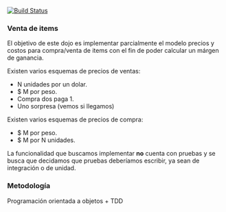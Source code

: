 [![Build Status](https://travis-ci.org/PLATYPUSCO007/ejercicio_tdd.svg?branch=master)](https://travis-ci.org/PLATYPUSCO007/ejercicio_tdd)
### Venta de items

El objetivo de este dojo es implementar parcialmente el modelo precios y costos para compra/venta de items con el fin de poder calcular un márgen de ganancia.

Existen varios esquemas de precios de ventas:
- N unidades por un dolar.
- $ M por peso.
- Compra dos paga 1.
- Uno sorpresa (vemos si llegamos)

Existen varios esquemas de precios de compra:
- $ M por peso.
- $ M por N unidades.


La funcionalidad que buscamos implementar **no** cuenta con pruebas y se busca que decidamos que pruebas deberíamos escribir, ya sean de integración o de unidad.

### Metodología

Programación orientada a objetos + TDD
